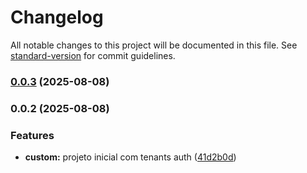 # Changelog

All notable changes to this project will be documented in this file. See [standard-version](https://github.com/conventional-changelog/standard-version) for commit guidelines.

### [0.0.3](https://github.com/paulorogeriopb/laravel-spatie-api-multi-tenancy--single/compare/v0.0.2...v0.0.3) (2025-08-08)

### 0.0.2 (2025-08-08)


### Features

* **custom:** projeto inicial com tenants auth ([41d2b0d](https://github.com/paulorogeriopb/laravel-spatie-api-multi-tenancy--single/commit/41d2b0d9587e5f33918171e2aa786408218e803e))
